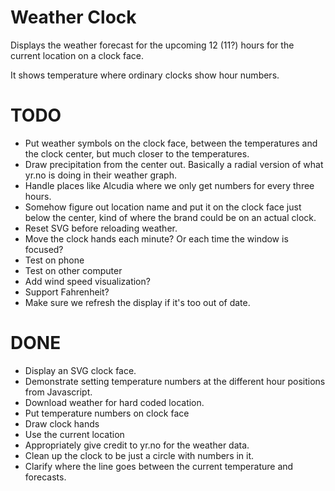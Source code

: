# Weather Clock
Displays the weather forecast for the upcoming 12 (11?) hours for the current
location on a clock face.

It shows temperature where ordinary clocks show hour numbers.

# TODO
* Put weather symbols on the clock face, between the temperatures and the clock center, but much closer to the temperatures.
* Draw precipitation from the center out. Basically a radial version of what yr.no is doing in their weather graph.
* Handle places like Alcudia where we only get numbers for every three hours.
* Somehow figure out location name and put it on the clock face just below the center, kind of where the brand could be on an actual clock.
* Reset SVG before reloading weather.
* Move the clock hands each minute? Or each time the window is focused?
* Test on phone
* Test on other computer
* Add wind speed visualization?
* Support Fahrenheit?
* Make sure we refresh the display if it's too out of date.

# DONE
* Display an SVG clock face.
* Demonstrate setting temperature numbers at the different hour positions from Javascript.
* Download weather for hard coded location.
* Put temperature numbers on clock face
* Draw clock hands
* Use the current location
* Appropriately give credit to yr.no for the weather data.
* Clean up the clock to be just a circle with numbers in it.
* Clarify where the line goes between the current temperature and forecasts.
